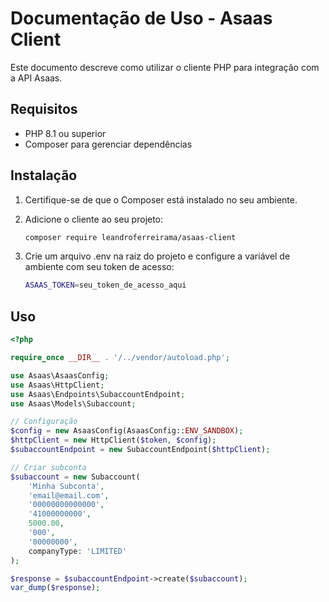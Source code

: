 # Documentação de Uso - Asaas Client

Este documento descreve como utilizar o cliente PHP para integração com a API Asaas.

## Requisitos

- PHP 8.1 ou superior
- Composer para gerenciar dependências

## Instalação

1. Certifique-se de que o Composer está instalado no seu ambiente.
2. Adicione o cliente ao seu projeto:

   ```bash
   composer require leandroferreirama/asaas-client
   ```

3. Crie um arquivo .env na raiz do projeto e configure a variável de ambiente com seu token de acesso:

   ```bash
   ASAAS_TOKEN=seu_token_de_acesso_aqui
   ```

## Uso

```php
<?php

require_once __DIR__ . '/../vendor/autoload.php';

use Asaas\AsaasConfig;
use Asaas\HttpClient;
use Asaas\Endpoints\SubaccountEndpoint;
use Asaas\Models\Subaccount;

// Configuração
$config = new AsaasConfig(AsaasConfig::ENV_SANDBOX);
$httpClient = new HttpClient($token, $config);
$subaccountEndpoint = new SubaccountEndpoint($httpClient);

// Criar subconta
$subaccount = new Subaccount(
    'Minha Subconta',
    'email@email.com',
    '00000000000000',
    '41000000000',
    5000.00,
    '000',
    '00000000',
    companyType: 'LIMITED'
);

$response = $subaccountEndpoint->create($subaccount);
var_dump($response);
```
